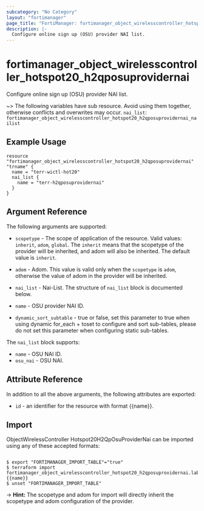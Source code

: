 ```yaml
---
subcategory: "No Category"
layout: "fortimanager"
page_title: "FortiManager: fortimanager_object_wirelesscontroller_hotspot20_h2qposuprovidernai"
description: |-
  Configure online sign up (OSU) provider NAI list.
---
```


# fortimanager_object_wirelesscontroller_hotspot20_h2qposuprovidernai
Configure online sign up (OSU) provider NAI list.

~> The following variables have sub resource. Avoid using them together, otherwise conflicts and overwrites may occur.
`nai_list`: `fortimanager_object_wirelesscontroller_hotspot20_h2qposuprovidernai_nailist`



## Example Usage

```hcl
resource "fortimanager_object_wirelesscontroller_hotspot20_h2qposuprovidernai" "trname" {
  name = "terr-wictl-hot20"
  nai_list {
    name = "terr-h2qposuprovidernai"
  }
}
```

## Argument Reference


The following arguments are supported:

* `scopetype` - The scope of application of the resource. Valid values: `inherit`, `adom`, `global`. The `inherit` means that the scopetype of the provider will be inherited, and adom will also be inherited. The default value is `inherit`.
* `adom` - Adom. This value is valid only when the `scopetype` is `adom`, otherwise the value of adom in the provider will be inherited.

* `nai_list` - Nai-List. The structure of `nai_list` block is documented below.
* `name` - OSU provider NAI ID.
* `dynamic_sort_subtable` - true or false, set this parameter to true when using dynamic for_each + toset to configure and sort sub-tables, please do not set this parameter when configuring static sub-tables.

The `nai_list` block supports:

* `name` - OSU NAI ID.
* `osu_nai` - OSU NAI.


## Attribute Reference

In addition to all the above arguments, the following attributes are exported:
* `id` - an identifier for the resource with format {{name}}.

## Import

ObjectWirelessController Hotspot20H2QpOsuProviderNai can be imported using any of these accepted formats:
```

$ export "FORTIMANAGER_IMPORT_TABLE"="true"
$ terraform import fortimanager_object_wirelesscontroller_hotspot20_h2qposuprovidernai.labelname {{name}}
$ unset "FORTIMANAGER_IMPORT_TABLE"
```
-> **Hint:** The scopetype and adom for import will directly inherit the scopetype and adom configuration of the provider.
